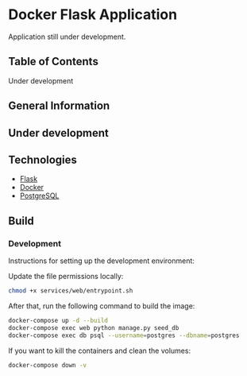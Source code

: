 # Docker Flask Application

Application still under development.
## Table of Contents

Under development

## General Information

## Under development

## Technologies

- [Flask](https://flask.palletsprojects.com/en/2.1.x/)
- [Docker](https://www.docker.com/)
- [PostgreSQL](https://www.postgresql.org/)

## Build

### Development

Instructions for setting up the development environment:

Update the file permissions locally:

```bash
chmod +x services/web/entrypoint.sh
```
After that, run the following command to build the image:

```bash
docker-compose up -d --build
docker-compose exec web python manage.py seed_db
docker-compose exec db psql --username=postgres --dbname=postgres
```

If you want to kill the containers and clean the volumes:

```bash
docker-compose down -v
```

